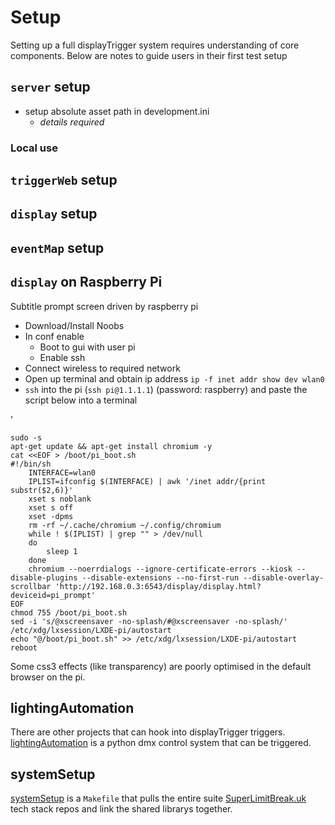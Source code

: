 Setup
=====

Setting up a full displayTrigger system requires understanding of core components.
Below are notes to guide users in their first test setup

`server` setup
--------------

* setup absolute asset path in development.ini
    * _details required_


### Local use


`triggerWeb` setup
------------------

`display` setup
---------------

`eventMap` setup
----------------


`display` on Raspberry Pi
-------------------------

Subtitle prompt screen driven by raspberry pi

* Download/Install Noobs
* In conf enable 
  * Boot to gui with user pi
  * Enable ssh
* Connect wireless to required network
* Open up terminal and obtain ip address `ip -f inet addr show dev wlan0`
* `ssh` into the pi (`ssh pi@1.1.1.1`) (password: raspberry) and paste the script below into a terminal

'

	sudo -s
	apt-get update && apt-get install chromium -y
	cat <<EOF > /boot/pi_boot.sh
	#!/bin/sh
	    INTERFACE=wlan0
	    IPLIST=ifconfig $(INTERFACE) | awk '/inet addr/{print substr($2,6)}'
	    xset s noblank
	    xset s off
	    xset -dpms
	    rm -rf ~/.cache/chromium ~/.config/chromium
	    while ! $(IPLIST) | grep "" > /dev/null
	    do
  	        sleep 1
	    done
	    chromium --noerrdialogs --ignore-certificate-errors --kiosk --disable-plugins --disable-extensions --no-first-run --disable-overlay-scrollbar 'http://192.168.0.3:6543/display/display.html?deviceid=pi_prompt'
    EOF
	chmod 755 /boot/pi_boot.sh
	sed -i 's/@xscreensaver -no-splash/#@xscreensaver -no-splash/' /etc/xdg/lxsession/LXDE-pi/autostart
	echo "@/boot/pi_boot.sh" >> /etc/xdg/lxsession/LXDE-pi/autostart
	reboot

Some css3 effects (like transparency) are poorly optimised in the default browser on the pi.


lightingAutomation
------------------

There are other projects that can hook into displayTrigger triggers.
[lightingAutomation](https://github.com/SuperLimitBreak/lightingAutomation) is a python dmx control system that can be triggered.


systemSetup
-----------

[systemSetup](https://github.com/SuperLimitBreak/systemSetup) is a `Makefile` that pulls the entire suite [SuperLimitBreak.uk](http://superlimitbreak.uk) tech stack repos and link the shared librarys together.